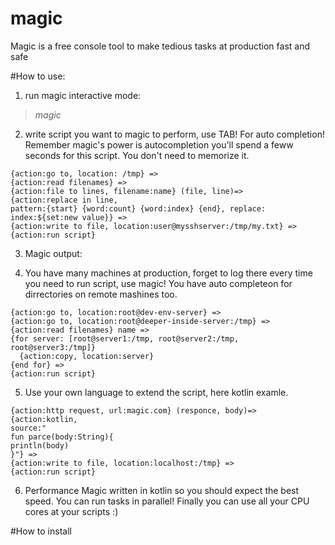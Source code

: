 # magic
Magic is a free console tool to make tedious tasks at production fast and safe


#How to use:

1. run magic interactive mode:
> *magic*

2. write script you want to magic to perform, use TAB! For auto completion!
Remember magic's power is autocompletion you'll spend a feww seconds for this script.
You don't need to memorize it.
```
{action:go to, location: /tmp} =>
{action:read filenames} =>
{action:file to lines, filename:name} (file, line)=>
{action:replace in line, 
pattern:{start} {word:count} {word:index} {end}, replace: index:${set:new value}} =>
{action:write to file, location:user@mysshserver:/tmp/my.txt} =>
{action:run script}
```
3. Magic output:

4. You have many machines at production, forget to log there 
every time you need to run script, use magic! You have auto completeon
for dirrectories on remote mashines too.

```
{action:go to, location:root@dev-env-server} =>
{action:go to, location:root@deeper-inside-server:/tmp} =>
{action:read filenames} name =>
{for server: [root@server1:/tmp, root@server2:/tmp, root@server3:/tmp]}
  {action:copy, location:server} 
{end for} =>
{action:run script}
```

5. Use your own language to extend the script, here kotlin examle.
```
{action:http request, url:magic.com} (responce, body)=>
{action:kotlin, 
source:"
fun parce(body:String){
println(body)
}"} =>
{action:write to file, location:localhost:/tmp} =>
{action:run script}
```

6. Performance 
Magic written in kotlin so you should expect the best speed. 
You can run tasks in parallel! Finally you can use all your CPU cores at your scripts :)

#How to install



